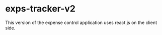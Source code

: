 # exps-tracker-v2
This version of the expense control application uses react.js on the client side.
